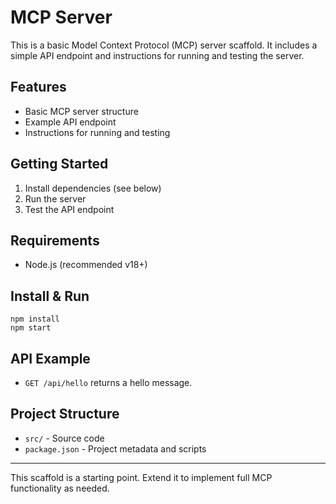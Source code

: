 # MCP Server

This is a basic Model Context Protocol (MCP) server scaffold. It includes a simple API endpoint and instructions for running and testing the server.

## Features
- Basic MCP server structure
- Example API endpoint
- Instructions for running and testing

## Getting Started
1. Install dependencies (see below)
2. Run the server
3. Test the API endpoint

## Requirements
- Node.js (recommended v18+)

## Install & Run
```
npm install
npm start
```

## API Example
- `GET /api/hello` returns a hello message.

## Project Structure
- `src/` - Source code
- `package.json` - Project metadata and scripts

---
This scaffold is a starting point. Extend it to implement full MCP functionality as needed.

